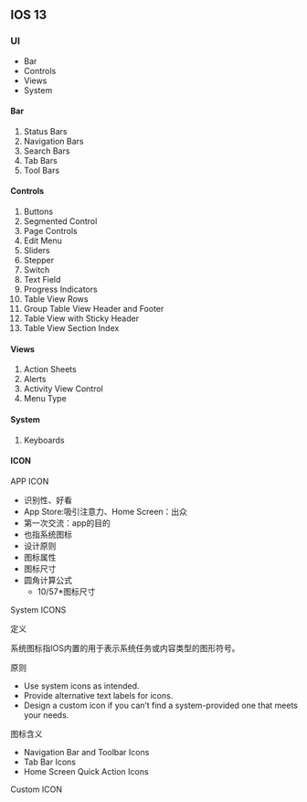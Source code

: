 ## IOS 13

### UI

- Bar
- Controls
- Views
- System

#### Bar

1. Status Bars
2. Navigation Bars
3. Search Bars
4. Tab Bars
5. Tool Bars

#### Controls

1. Buttons
2. Segmented Control
3. Page Controls
4. Edit Menu
5. Sliders
6. Stepper
7. Switch
8. Text Field
9. Progress Indicators
10. Table View Rows
11. Group Table View Header and Footer
12. Table View with Sticky Header
13. Table View Section Index

#### Views

1. Action Sheets
2. Alerts
3. Activity View Control
4. Menu Type

#### System

1. Keyboards

#### ICON

APP ICON

- 识别性、好看
- App Store:吸引注意力、Home Screen：出众
- 第一次交流：app的目的
- 也指系统图标
- 设计原则
- 图标属性
- 图标尺寸
- 圆角计算公式
  - 10/57*图标尺寸

System ICONS

定义

系统图标指IOS内置的用于表示系统任务或内容类型的图形符号。

原则

- Use system icons as intended.
- Provide alternative text labels for icons.
- Design a custom icon if you can’t find a system-provided one that meets your needs.

图标含义

- Navigation Bar and Toolbar Icons
- Tab Bar Icons
- Home Screen Quick Action Icons

Custom ICON



